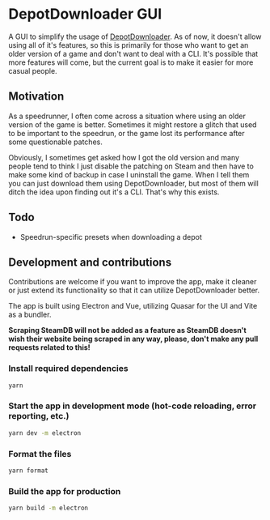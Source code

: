 # DepotDownloader GUI

A GUI to simplify the usage of [DepotDownloader](https://github.com/SteamRE/DepotDownloader). As of now, it doesn't allow using all of it's features, so this is primarily for those who want to get an older version of a game and don't want to deal with a CLI. It's possible that more features will come, but the current goal is to make it easier for more casual people.

## Motivation

As a speedrunner, I often come across a situation where using an older version of the game is better. Sometimes it might restore a glitch that used to be important to the speedrun, or the game lost its performance after some questionable patches.

Obviously, I sometimes get asked how I got the old version and many people tend to think I just disable the patching on Steam and then have to make some kind of backup in case I uninstall the game. When I tell them you can just download them using DepotDownloader, but most of them will ditch the idea upon finding out it's a CLI. That's why this exists.

## Todo

-   Speedrun-specific presets when downloading a depot

## Development and contributions

Contributions are welcome if you want to improve the app, make it cleaner or just extend its functionality so that it can utilize DepotDownloader better.

The app is built using Electron and Vue, utilizing Quasar for the UI and Vite as a bundler.

**Scraping SteamDB will not be added as a feature as SteamDB doesn't wish their website being scraped in any way, please, don't make any pull requests related to this!**

### Install required dependencies

```bash
yarn
```

### Start the app in development mode (hot-code reloading, error reporting, etc.)

```bash
yarn dev -m electron
```

### Format the files

```bash
yarn format
```

### Build the app for production

```bash
yarn build -m electron
```
